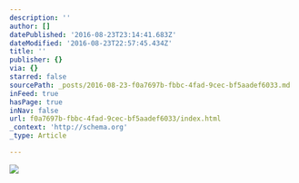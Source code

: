 ```yaml
---
description: ''
author: []
datePublished: '2016-08-23T23:14:41.683Z'
dateModified: '2016-08-23T22:57:45.434Z'
title: ''
publisher: {}
via: {}
starred: false
sourcePath: _posts/2016-08-23-f0a7697b-fbbc-4fad-9cec-bf5aadef6033.md
inFeed: true
hasPage: true
inNav: false
url: f0a7697b-fbbc-4fad-9cec-bf5aadef6033/index.html
_context: 'http://schema.org'
_type: Article

---
```

![](https://the-grid-user-content.s3-us-west-2.amazonaws.com/435e621c-93ae-4024-887c-5961691ea04c.jpg)